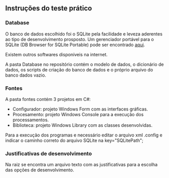 Instruções do teste prático
-------------------------------

### Database

O banco de dados escolhido foi o SQLite pela facilidade e leveza aderentes ao tipo de desenvolvimento prosposto.
Um gerenciador portável para o SQLite (DB Browser for SQLite Portable) pode ser encontrado [aqui](https://portableapps.com/apps/development/sqlite_database_browser_portable).

Existem outros softwares disponíveis na internet.

A pasta Database no repositório contém o modelo de dados, o dicionário de dados, os scripts de criação do banco de dados e o próprio arquivo do banco dados vazio.
 

 
### Fontes
 
 A pasta fontes contém 3 projetos em C#:
* Configurador: projeto Windows Form com as interfaces gráficas.
* Procesamento: projeto Windows Console para a execução dos processamentos.
* Biblioteca: projeto Windows Library com as classes desenvolvidas.

Para a execução dos programas e necessário editar o arquivo xml  .config e indicar o caminho correto do arquivo SQLite na key="SQLitePath";


### Justificativas de desenvolvimento

Na raiz se encontra um arquivo texto com as justificativas para a escolha das opções de desenvolvimento.
